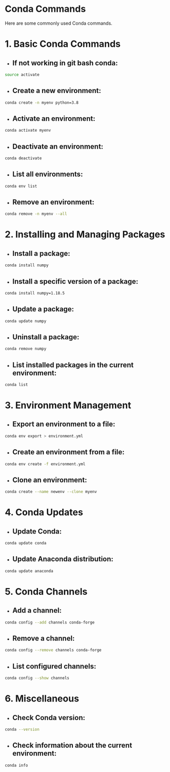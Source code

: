 # Conda Commands
Here are some commonly used Conda commands.
# 1. Basic Conda Commands
- ## If not working in git bash conda:
```bash
source activate
```
- ## Create a new environment:
```bash
conda create -n myenv python=3.8
```
- ## Activate an environment:
```bash
conda activate myenv
```
- ## Deactivate an environment:
```bash
conda deactivate
```
- ## List all environments:
```bash
conda env list
```
- ## Remove an environment:
```bash
conda remove -n myenv --all
```
# 2. Installing and Managing Packages
- ## Install a package:
```bash
conda install numpy
```
- ## Install a specific version of a package:
```bash
conda install numpy=1.18.5
```
- ## Update a package:
```bash
conda update numpy
```
- ## Uninstall a package:
```bash
conda remove numpy
```
- ## List installed packages in the current environment:
```bash
conda list
```
# 3. Environment Management
- ## Export an environment to a file:
```bash
conda env export > environment.yml
```
- ## Create an environment from a file:
```bash
conda env create -f environment.yml
```
- ## Clone an environment:
```bash
conda create --name newenv --clone myenv
```
# 4. Conda Updates
- ## Update Conda:
```bash
conda update conda
```
- ## Update Anaconda distribution:
```bash
conda update anaconda
```
# 5. Conda Channels
- ## Add a channel:
```bash
conda config --add channels conda-forge
```
- ## Remove a channel:
```bash
conda config --remove channels conda-forge
```
- ## List configured channels:
```bash
conda config --show channels
```
# 6. Miscellaneous
- ## Check Conda version:
```bash
conda --version
```
- ## Check information about the current environment:
```bash
conda info
```